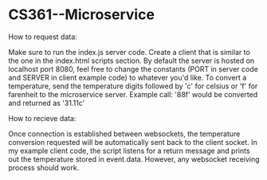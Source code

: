 # CS361--Microservice
How to request data: 

Make sure to run the index.js server code. Create a client that is similar to the one in the index.html scripts section. 
By default the server is hosted on localhost port 8080, feel free to change the constants (PORT in server code and SERVER in client example code) to whatever you'd like. To convert a temperature, send the temperature digits followed by 'c' for celsius or 'f' for farenheit to the microservice server. Example call: '88f' would be converted and returned as '31.11c'

How to recieve data:

Once connection is established between websockets, the temperature conversion requested will be automatically sent back to the client socket. In my example client code, the script listens for a return message and prints out the temperature stored in event.data. However, any websocket receiving process should work. 
